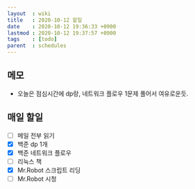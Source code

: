 ```yaml
---
layout  : wiki
title   : 2020-10-12 할일
date    : 2020-10-12 19:36:33 +0900
lastmod : 2020-10-12 19:37:57 +0900
tags    : [todo]
parent  : schedules
---
```


## 메모
 * 오늘은 점심시간에 dp랑, 네트워크 플로우 1문제 풀어서 여유로운듯.

## 매일 할일
 * [ ] 메일 전부 읽기
 * [X] 백준 dp 1개
 * [X] 백준 네트워크 플로우
 * [ ] 리눅스 책
 * [X] Mr.Robot 스크립트 리딩
 * [ ] Mr.Robot 시청
